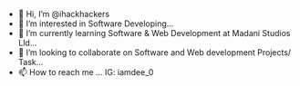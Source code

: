 - 👋 Hi, I’m @ihackhackers
- 👀 I’m interested in Software Developing...
- 🌱 I’m currently learning Software & Web Development at Madani Studios Lld...
- 💞️ I’m looking to collaborate on Software and Web development Projects/ Task...
- 📫 How to reach me ... IG: iamdee_0

<!---
ihackhackers/ihackhackers is a ✨ special ✨ repository because its `README.md` (this file) appears on your GitHub profile.
You can click the Preview link to take a look at your changes.
--->

